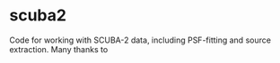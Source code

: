 # scuba2

Code for working with SCUBA-2 data, including PSF-fitting and source extraction. Many thanks to 
